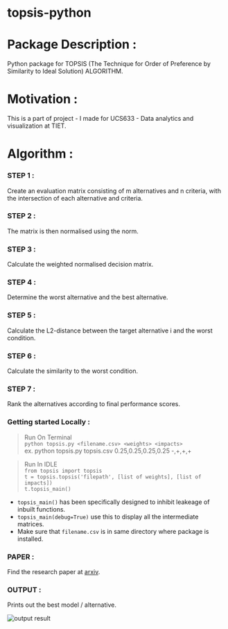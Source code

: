 # topsis-python
# Package Description : 
Python package for TOPSIS (The Technique for Order of Preference by Similarity to Ideal Solution) ALGORITHM.  
# Motivation :   
This is a part of project - I made for UCS633 - Data analytics and visualization at TIET.
# Algorithm :    
### STEP 1 :    
Create an evaluation matrix consisting of m alternatives and n criteria, with the intersection of each alternative and criteria.

### STEP 2 :   
The matrix is then normalised using the norm.

### STEP 3 : 
Calculate the weighted normalised decision matrix.

### STEP 4 : 
Determine the worst alternative and the best alternative.

### STEP 5 :
Calculate the L2-distance between the target alternative i and the worst condition.

### STEP 6 : 
Calculate the similarity to the worst condition.

### STEP 7 : 
Rank the alternatives according to final performance scores.   

### Getting started Locally :  
> Run On Terminal       
```python topsis.py <filename.csv> <weights> <impacts>```   
  ex. python topsis.py topsis.csv 0.25,0.25,0.25,0.25 -,+,+,+     
  
> Run In IDLE   
```from topsis import topsis```      
```t = topsis.topsis('filepath', [list of weights], [list of impacts])```    
```t.topsis_main()```        

* ```topsis_main()``` has been specifically designed to inhibit leakeage of inbuilt functions.  
* ```topsis_main(debug=True)``` use this to display all the intermediate matrices.   
* Make sure that ```filename.csv``` is in same directory where package is installed.
### PAPER : 
Find the research paper at [arxiv](https://arxiv.org/ftp/arxiv/papers/1412/1412.5077.pdf).

### OUTPUT :
Prints out the best model / alternative.

![output result](/images/t.JPG)
